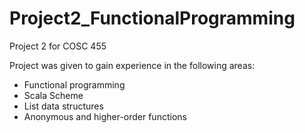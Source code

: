 # Project2_FunctionalProgramming
Project 2 for COSC 455

Project was given to gain experience in the following areas:
- Functional programming
- Scala Scheme
- List data structures
- Anonymous and higher-order functions
